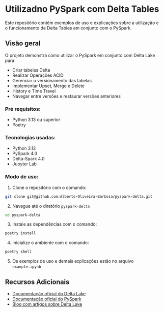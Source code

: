 # Utilizadno PySpark com Delta Tables

Este repositório contém exemplos de uso e explicações sobre a utilização e o funcionamento de Delta Tables em conjunto com o PySpark.

## Visão geral

O projeto demonstra como utilizar o PySpark em conjunto com Delta Lake para:
- Criar tabelas Delta
- Realizar Operações ACID
- Gerenciar o versionamento das tabelas
- Implementar Upset, Merge e Delete
- History e Time Travel
- Navegar entre versões e restaurar versões anteriores

### Pré requisitos:
- Python 3.13 ou superior
- Poetry

### Tecnologias usadas:
- Python 3.13
- PySpark 4.0
- Delta-Spark 4.0
- Jupyter Lab

### Modo de uso:

1. Clone o repositório com o comando:
```bash
git clone git@github.com:Alberto-Oliveira-Barbosa/pyspark-delta.git
```
2. Navegue até o diretório `pyspark-delta`
```bash
cd pyspark-delta
```
3. Instale as dependências com o comando:
```bash
poetry install
```

4. Inicialize o ambiente com o comando:
```bash
poetry shell
```

5. Os exemplos de uso e demais explicações estão no arquivo `example.ipynb`

## Recursos Adicionais

- [Documentação oficial do Delta Lake](https://docs.delta.io/latest/index.html)
- [Documentação oficial do PySpark](https://spark.apache.org/docs/latest/api/python/index.html)
- [Blog com artigos sobre Delta Lake](https://delta.io/blog/)